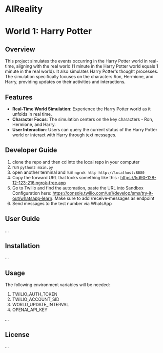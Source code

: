 # AIReality

# World 1: Harry Potter 

## Overview

This project simulates the events occurring in the Harry Potter world in real-time, aligning with the real world (1 minute in the Harry Potter world equals 1 minute in the real world). It also simulates Harry Potter's thought processes. The simulation specifically focuses on the characters Ron, Hermione, and Harry, providing updates on their activities and interactions.

## Features

- **Real-Time World Simulation**: Experience the Harry Potter world as it unfolds in real time.
- **Character Focus**: The simulation centers on the key characters - Ron, Hermione, and Harry.
- **User Interaction**: Users can query the current status of the Harry Potter world or interact with Harry through text messages.

## Developer Guide
1. clone the repo and then cd into the local repo in your computer
2. run ```python3 main.py```
3. open another terminal and run ```ngrok http http://localhost:8080```
4. Copy the forward URL that looks something like this : https://5d90-128-12-123-216.ngrok-free.app
5. Go to Twilio and find the automation, paste the URL into Sandbox Configuration here: https://console.twilio.com/us1/develop/sms/try-it-out/whatsapp-learn. Make sure to add /receive-messages as endpoint
6. Send messages to the test number via WhatsApp

## User Guide

...


## Installation

...

## Usage

The following environment variables will be needed: 
1. TWILIO_AUTH_TOKEN
2. TWILIO_ACCOUNT_SID
3. WORLD_UPDATE_INTERVAL
4. OPENAI_API_KEY

...

## License

...



